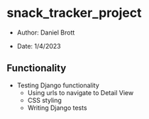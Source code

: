 # snack_tracker_project

- Author: Daniel Brott

- Date: 1/4/2023


## Functionality

- Testing Django functionality
  - Using urls to navigate to Detail View
  - CSS styling
  - Writing Django tests